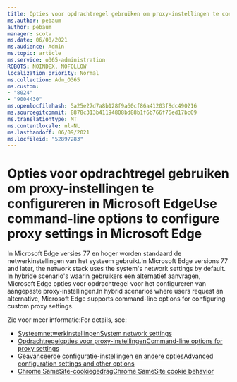 ```yaml
---
title: Opties voor opdrachtregel gebruiken om proxy-instellingen te configureren in Microsoft Edge
ms.author: pebaum
author: pebaum
manager: scotv
ms.date: 06/08/2021
ms.audience: Admin
ms.topic: article
ms.service: o365-administration
ROBOTS: NOINDEX, NOFOLLOW
localization_priority: Normal
ms.collection: Adm_O365
ms.custom:
- "8024"
- "9004430"
ms.openlocfilehash: 5a25e27d7a8b128f9a60cf86a41203f8dc490216
ms.sourcegitcommit: 8878c313b41194808bd88b1f6b766f76ed17bc09
ms.translationtype: MT
ms.contentlocale: nl-NL
ms.lasthandoff: 06/09/2021
ms.locfileid: "52897283"
---
```

# <a name="use-command-line-options-to-configure-proxy-settings-in-microsoft-edge"></a><span data-ttu-id="0b81f-102">Opties voor opdrachtregel gebruiken om proxy-instellingen te configureren in Microsoft Edge</span><span class="sxs-lookup"><span data-stu-id="0b81f-102">Use command-line options to configure proxy settings in Microsoft Edge</span></span>

<span data-ttu-id="0b81f-103">In Microsoft Edge versies 77 en hoger worden standaard de netwerkinstellingen van het systeem gebruikt.</span><span class="sxs-lookup"><span data-stu-id="0b81f-103">In Microsoft Edge versions 77 and later, the network stack uses the system's network settings by default.</span></span> <span data-ttu-id="0b81f-104">In hybride scenario's waarin gebruikers een alternatief aanvragen, Microsoft Edge opties voor opdrachtregel voor het configureren van aangepaste proxy-instellingen.</span><span class="sxs-lookup"><span data-stu-id="0b81f-104">In hybrid scenarios where users request an alternative, Microsoft Edge supports command-line options for configuring custom proxy settings.</span></span> 

<span data-ttu-id="0b81f-105">Zie voor meer informatie:</span><span class="sxs-lookup"><span data-stu-id="0b81f-105">For details, see:</span></span>

- [<span data-ttu-id="0b81f-106">Systeemnetwerkinstellingen</span><span class="sxs-lookup"><span data-stu-id="0b81f-106">System network settings</span></span>](/deployedge/edge-learnmore-cmdline-options-proxy-settings#system-network-settings)
- [<span data-ttu-id="0b81f-107">Opdrachtregelopties voor proxy-instellingen</span><span class="sxs-lookup"><span data-stu-id="0b81f-107">Command-line options for proxy settings</span></span>](/deployedge/edge-learnmore-cmdline-options-proxy-settings#system-network-settings)
- [<span data-ttu-id="0b81f-108">Geavanceerde configuratie-instellingen en andere opties</span><span class="sxs-lookup"><span data-stu-id="0b81f-108">Advanced configuration settings and other options</span></span>](https://go.microsoft.com/fwlink/?linkid=2134293)
- [<span data-ttu-id="0b81f-109">Chrome SameSite-cookiegedrag</span><span class="sxs-lookup"><span data-stu-id="0b81f-109">Chrome SameSite cookie behavior</span></span>](/office365/troubleshoot/miscellaneous/chrome-behavior-affects-applications)